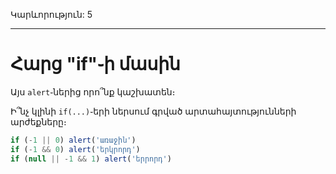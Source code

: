 Կարևորություն: 5

---

# Հարց "if"֊ի մասին

Այս `alert`֊ներից որո՞նք կաշխատեն։

Ի՞նչ կլինի `if(...)`֊երի ներսում գրված արտահայտությունների արժեքները։

```js
if (-1 || 0) alert('առաջին')
if (-1 && 0) alert('երկրորդ')
if (null || -1 && 1) alert('երրորդ')
```
